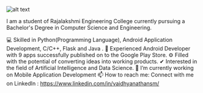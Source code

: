 <!--
**smv1999/smv1999** is a ✨ _special_ ✨ repository because its `README.md` (this file) appears on your GitHub profile.
-->

 ![alt text](https://raw.githubusercontent.com/smv1999/smv1999/master/banner_image.jpg)

I am a student of Rajalakshmi Engineering College currently pursuing a Bachelor's Degree in Computer Science and Engineering.

💻 Skilled in Python(Programming Language), Android Application Development, C/C++, Flask and Java .
📱 Experienced Android Developer with 9 apps successfully published on to the Google Play Store.
⚙️ Filled with the potential of converting ideas into working products.
✔ Interested in the field of Artificial Intelligence and Data Science.
🔭 I’m currently working on Mobile Application Development
📫 How to reach me: Connect with me on LinkedIn : https://www.linkedin.com/in/vaidhyanathansm/



